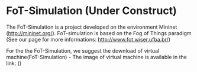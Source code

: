 # FoT-Simulation (Under Construct)
The FoT-Simulation is a project developed on the environment Mininet (http://mininet.org/). FoT-simulation is based on the Fog of Things paradigm (See our page for more informations: http://www.fot.wiser.ufba.br/)

For the the FoT-Simulation, we suggest the download of virtual machine(FoT-Simulation) - The image of virtual machine is available in the link: () 
